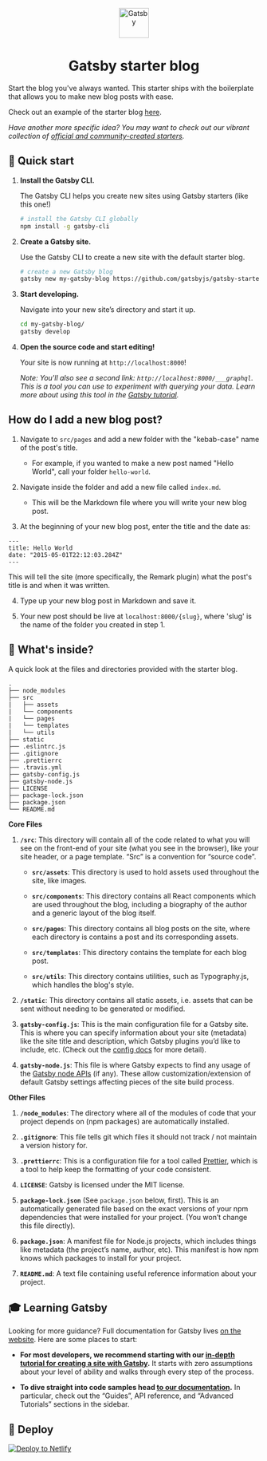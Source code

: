 <p align="center">
  <a href="https://www.gatsbyjs.org">
    <img alt="Gatsby" src="https://www.gatsbyjs.org/monogram.svg" width="60" />
  </a>
</p>
<h1 align="center">
  Gatsby starter blog
</h1>

Start the blog you've always wanted. This starter ships with the boilerplate that allows you to make new blog posts with ease.

Check out an example of the starter blog [here](http://gatsbyjs.github.io/gatsby-starter-blog/).

_Have another more specific idea? You may want to check out our vibrant collection of [official and community-created starters](https://www.gatsbyjs.org/docs/gatsby-starters/)._

## 🚀 Quick start

1.  **Install the Gatsby CLI.**

    The Gatsby CLI helps you create new sites using Gatsby starters (like this one!)

    ```sh
    # install the Gatsby CLI globally
    npm install -g gatsby-cli
    ```

2.  **Create a Gatsby site.**

    Use the Gatsby CLI to create a new site with the default starter blog.

    ```sh
    # create a new Gatsby blog
    gatsby new my-gatsby-blog https://github.com/gatsbyjs/gatsby-starter-blog
    ```

3.  **Start developing.**

    Navigate into your new site’s directory and start it up.

    ```sh
    cd my-gatsby-blog/
    gatsby develop
    ```

4.  **Open the source code and start editing!**

    Your site is now running at `http://localhost:8000`!
    
    *Note: You'll also see a second link: `http://localhost:8000/___graphql`. This is a tool you can use to experiment with querying your data. Learn more about using this tool in the [Gatsby tutorial](https://www.gatsbyjs.org/tutorial/part-five/#introducing-graphiql).*

## How do I add a new blog post?
1. Navigate to `src/pages` and add a new folder with the "kebab-case" name of the post's title.
    
    * For example, if you wanted to make a new post named "Hello World", call your folder `hello-world`.

2. Navigate inside the folder and add a new file called `index.md`.
    
    * This will be the Markdown file where you will write your new blog post.

3. At the beginning of your new blog post, enter the title and the date as:

```
---
title: Hello World
date: "2015-05-01T22:12:03.284Z"
---
```

This will tell the site (more specifically, the Remark plugin) what the post's title is and when it was written.

4. Type up your new blog post in Markdown and save it.

5. Your new post should be live at `localhost:8000/{slug}`, where 'slug' is the name of the folder you created in step 1.

## 🧐 What's inside?

A quick look at the files and directories provided with the starter blog.

    .
    ├── node_modules
    ├── src
    |   ├── assets
    |   └── components
    |   └── pages
    |   └── templates
    |   └── utils
    ├── static
    ├── .eslintrc.js
    ├── .gitignore
    ├── .prettierrc
    ├── .travis.yml
    ├── gatsby-config.js
    ├── gatsby-node.js
    ├── LICENSE
    ├── package-lock.json
    ├── package.json
    └── README.md
  
**Core Files**

  1.  **`/src`**: This directory will contain all of the code related to what you will see on the front-end of your site (what you see in the browser), like your site header, or a page template. “Src” is a convention for “source code”.
    
        * **`src/assets`**: This directory is used to hold assets used throughout the site, like images.
        
        * **`src/components`**: This directory contains all React components which are used throughout the blog, including a biography of the author and a generic layout of the blog itself.

        * **`src/pages`**: This directory contains all blog posts on the site, where each directory is contains a post and its corresponding assets.

        * **`src/templates`**: This directory contains the template for each blog post.

        * **`src/utils`**: This directory contains utilities, such as Typography.js, which handles the blog's style.

  2.  **`/static`**: This directory contains all static assets, i.e. assets that can be sent without needing to be generated or modified.
  
  3.  **`gatsby-config.js`**: This is the main configuration file for a Gatsby site. This is where you can specify information about your site (metadata) like the site title and description, which Gatsby plugins you’d like to include, etc. (Check out the [config docs](https://www.gatsbyjs.org/docs/gatsby-config/) for more detail).
  
  4.  **`gatsby-node.js`**: This file is where Gatsby expects to find any usage of the [Gatsby node APIs](https://www.gatsbyjs.org/docs/node-apis/) (if any). These allow customization/extension of default Gatsby settings affecting pieces of the site build process.

**Other Files**
  1.  **`/node_modules`**: The directory where all of the modules of code that your project depends on (npm packages) are automatically installed.  

  2.  **`.gitignore`**: This file tells git which files it should not track / not maintain a version history for.
  
  3.  **`.prettierrc`**: This is a configuration file for a tool called [Prettier](https://prettier.io/), which is a tool to help keep the formatting of your code consistent.

  4.  **`LICENSE`**: Gatsby is licensed under the MIT license.
  
  5.  **`package-lock.json`** (See `package.json` below, first). This is an automatically generated file based on the exact versions of your npm dependencies that were installed for your project. (You won’t change this file directly).
  
  6.  **`package.json`**: A manifest file for Node.js projects, which includes things like metadata (the project’s name, author, etc). This manifest is how npm knows which packages to install for your project.

  7.  **`README.md`**: A text file containing useful reference information about your project.

## 🎓 Learning Gatsby

Looking for more guidance? Full documentation for Gatsby lives [on the website](https://www.gatsbyjs.org/). Here are some places to start:

-   **For most developers, we recommend starting with our [in-depth tutorial for creating a site with Gatsby](https://www.gatsbyjs.org/tutorial/).** It starts with zero assumptions about your level of ability and walks through every step of the process.

-   **To dive straight into code samples head [to our documentation](https://www.gatsbyjs.org/docs/).** In particular, check out the “Guides”, API reference, and “Advanced Tutorials” sections in the sidebar.

## 💫 Deploy

[![Deploy to Netlify](https://www.netlify.com/img/deploy/button.svg)](https://app.netlify.com/start/deploy?repository=https://github.com/gatsbyjs/gatsby-starter-default)
